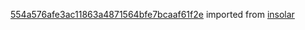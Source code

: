 [554a576afe3ac11863a4871564bfe7bcaaf61f2e](https://github.com/insolar/insolar/commit/554a576afe3ac11863a4871564bfe7bcaaf61f2e) imported from [insolar](https://github.com/insolar/insolar)
